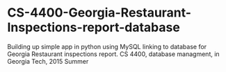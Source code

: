 # CS-4400-Georgia-Restaurant-Inspections-report-database
Building up simple app in python using MySQL linking to database for Georgia Restaurant inspections report.
CS 4400, database managment, in Georgia Tech, 2015 Summer
